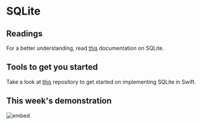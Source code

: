 # SQLite

## Readings

For a better understanding, read [this](https://github.com/stephencelis/SQLite.swift/blob/master/Documentation/Index.md#sqliteswift-documentation) documentation on SQLite.

## Tools to get you started

Take a look at [this](https://github.com/stephencelis/SQLite.swift) repository to get started on implementing SQLite in Swift.

## This week's demonstration

![embed](https://player.vimeo.com/video/193512695)
